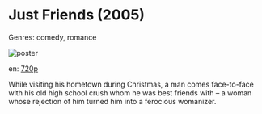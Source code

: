 # Just Friends (2005)

Genres: comedy, romance

![poster](http://image.tmdb.org/t/p/w500/cyih5NtdEXF0uSGWJFWgiIEQknb.jpg)

en:
  [720p](magnet:?xt=urn:btih:B0056DA53BEFC04F8793921C91CC363C12A46B97&tr=udp://glotorrents.pw:6969/announce&tr=udp://tracker.opentrackr.org:1337/announce&tr=udp://torrent.gresille.org:80/announce&tr=udp://tracker.openbittorrent.com:80&tr=udp://tracker.coppersurfer.tk:6969&tr=udp://tracker.leechers-paradise.org:6969&tr=udp://p4p.arenabg.ch:1337&tr=udp://tracker.internetwarriors.net:1337)
  


While visiting his hometown during Christmas, a man comes face-to-face with his old high school crush whom he was best friends with – a woman whose rejection of him turned him into a ferocious womanizer.